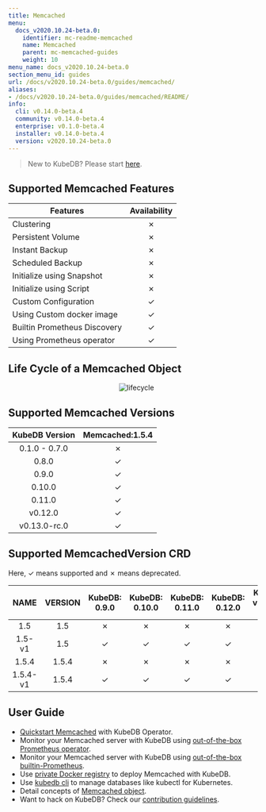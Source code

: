 ```yaml
---
title: Memcached
menu:
  docs_v2020.10.24-beta.0:
    identifier: mc-readme-memcached
    name: Memcached
    parent: mc-memcached-guides
    weight: 10
menu_name: docs_v2020.10.24-beta.0
section_menu_id: guides
url: /docs/v2020.10.24-beta.0/guides/memcached/
aliases:
- /docs/v2020.10.24-beta.0/guides/memcached/README/
info:
  cli: v0.14.0-beta.4
  community: v0.14.0-beta.4
  enterprise: v0.1.0-beta.4
  installer: v0.14.0-beta.4
  version: v2020.10.24-beta.0
---
```


> New to KubeDB? Please start [here](/docs/v2020.10.24-beta.0/README).

## Supported Memcached Features

| Features                         | Availability |
| -------------------------------- | :----------: |
| Clustering                       |   &#10007;   |
| Persistent Volume                |   &#10007;   |
| Instant Backup                   |   &#10007;   |
| Scheduled Backup                 |   &#10007;   |
| Initialize using Snapshot        |   &#10007;   |
| Initialize using Script          |   &#10007;   |
| Custom Configuration             |   &#10003;   |
| Using Custom docker image        |   &#10003;   |
| Builtin Prometheus Discovery     |   &#10003;   |
| Using Prometheus operator |   &#10003;   |

## Life Cycle of a Memcached Object

<p align="center">
  <img alt="lifecycle"  src="/docs/v2020.10.24-beta.0/images/memcached/memcached-lifecycle.png">
</p>

## Supported Memcached Versions

| KubeDB Version | Memcached:1.5.4 |
| :------------: | :-------------: |
| 0.1.0 - 0.7.0  |    &#10007;     |
|     0.8.0      |    &#10003;     |
|     0.9.0      |    &#10003;     |
|     0.10.0     |    &#10003;     |
|     0.11.0     |    &#10003;     |
|    v0.12.0     |    &#10003;     |
|  v0.13.0-rc.0  |    &#10003;     |

## Supported MemcachedVersion CRD

Here, &#10003; means supported and &#10007; means deprecated.

|   NAME   | VERSION | KubeDB: 0.9.0 | KubeDB: 0.10.0 | KubeDB: 0.11.0 | KubeDB: 0.12.0 | KubeDB: v0.13.0-rc.0 |
| :------: | :-----: | :-----------: | :------------: | :------------: | :------------: | :------------------: |
|   1.5    |   1.5   |   &#10007;    |    &#10007;    |    &#10007;    |    &#10007;    |       &#10007;       |
|  1.5-v1  |   1.5   |   &#10003;    |    &#10003;    |    &#10003;    |    &#10003;    |       &#10003;       |
|  1.5.4   |  1.5.4  |   &#10007;    |    &#10007;    |    &#10007;    |    &#10007;    |       &#10007;       |
| 1.5.4-v1 |  1.5.4  |   &#10003;    |    &#10003;    |    &#10003;    |    &#10003;    |       &#10003;       |

## User Guide

- [Quickstart Memcached](/docs/v2020.10.24-beta.0/guides/memcached/quickstart/quickstart) with KubeDB Operator.
- Monitor your Memcached server with KubeDB using [out-of-the-box Prometheus operator](/docs/v2020.10.24-beta.0/guides/memcached/monitoring/using-prometheus-operator).
- Monitor your Memcached server with KubeDB using [out-of-the-box builtin-Prometheus](/docs/v2020.10.24-beta.0/guides/memcached/monitoring/using-builtin-prometheus).
- Use [private Docker registry](/docs/v2020.10.24-beta.0/guides/memcached/private-registry/using-private-registry) to deploy Memcached with KubeDB.
- Use [kubedb cli](/docs/v2020.10.24-beta.0/guides/memcached/cli/cli) to manage databases like kubectl for Kubernetes.
- Detail concepts of [Memcached object](/docs/v2020.10.24-beta.0/guides/memcached/concepts/memcached).
- Want to hack on KubeDB? Check our [contribution guidelines](/docs/v2020.10.24-beta.0/CONTRIBUTING).
